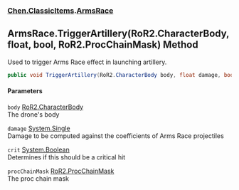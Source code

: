 ### [Chen.ClassicItems](./xeu4S0yNjk4zZlj9T72lMw.md 'Chen.ClassicItems').[ArmsRace](./ErdCitq9S2l6d+3YgT2rJg.md 'Chen.ClassicItems.ArmsRace')
## ArmsRace.TriggerArtillery(RoR2.CharacterBody, float, bool, RoR2.ProcChainMask) Method
Used to trigger Arms Race effect in launching artillery.  
```csharp
public void TriggerArtillery(RoR2.CharacterBody body, float damage, bool crit, RoR2.ProcChainMask procChainMask=default(RoR2.ProcChainMask));
```
#### Parameters
<a name='h8Ulc+orTAo7rH+DwNTNwg'></a>
`body` [RoR2.CharacterBody](https://docs.microsoft.com/en-us/dotnet/api/RoR2.CharacterBody 'RoR2.CharacterBody')  
The drone's body  
  
<a name='gJByGDX0fmFFSEmupq8YCw'></a>
`damage` [System.Single](https://docs.microsoft.com/en-us/dotnet/api/System.Single 'System.Single')  
Damage to be computed against the coefficients of Arms Race projectiles  
  
<a name='749CuhVIJzNfUGkBDSeKZQ'></a>
`crit` [System.Boolean](https://docs.microsoft.com/en-us/dotnet/api/System.Boolean 'System.Boolean')  
Determines if this should be a critical hit  
  
<a name='UeQ3gtmRWCMEoKZeW4CFXA'></a>
`procChainMask` [RoR2.ProcChainMask](https://docs.microsoft.com/en-us/dotnet/api/RoR2.ProcChainMask 'RoR2.ProcChainMask')  
The proc chain mask  
  

